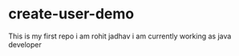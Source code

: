 # create-user-demo
This is my first repo
i am rohit jadhav i am currently working as java developer
